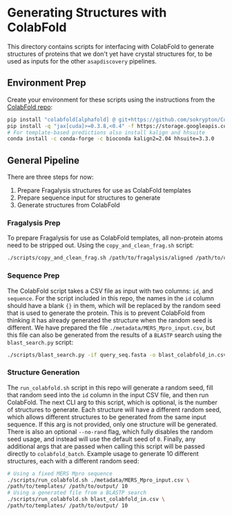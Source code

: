 # Generating Structures with ColabFold

This directory contains scripts for interfacing with ColabFold to generate
structures of proteins that we don't yet have crystal structures for, to be
used as inputs for the other `asapdiscovery` pipelines.

## Environment Prep
Create your environment for these scripts using the instructions from the
[ColabFold repo](https://github.com/sokrypton/ColabFold/):
```bash
pip install "colabfold[alphafold] @ git+https://github.com/sokrypton/ColabFold"
pip install -q "jax[cuda]>=0.3.8,<0.4" -f https://storage.googleapis.com/jax-releases/jax_cuda_releases.html
# For template-based predictions also install kalign and hhsuite
conda install -c conda-forge -c bioconda kalign2=2.04 hhsuite=3.3.0
```

## General Pipeline
There are three steps for now:
1. Prepare Fragalysis structures for use as ColabFold templates
2. Prepare sequence input for structures to generate
3. Generate structures from ColabFold

### Fragalysis Prep
To prepare Fragalysis for use as ColabFold templates, all non-protein atoms
need to be stripped out. Using the `copy_and_clean_frag.sh` script:
```bash
./scripts/copy_and_clean_frag.sh /path/to/fragalysis/aligned /path/to/output/
```

### Sequence Prep
The ColabFold script takes a CSV file as input with two columns: `id`, and
`sequence`. For the script included in this repo, the names in the `id` column
should have a blank `{}` in them, which will be replaced by the random seed
that is used to generate the protein. This is to prevent ColabFold from thinking
it has already generated the structure when the random seed is different. We
have prepared the file `./metadata/MERS_Mpro_input.csv`, but this file can also
be generated from the results of a `BLASTP` search using the `blast_search.py`
script:
```bash
./scripts/blast_search.py -if query_seq.fasta -o blast_colabfold_in.csv
```

### Structure Generation
The `run_colabfold.sh` script in this repo will generate a random seed, fill
that random seed into the `id` column in the input CSV file, and then run
ColabFold. The next CLI arg to this script, which is optional, is the number of
structures to generate. Each structure will have a different random seed, which
allows different structures to be generated from the same input sequence. If
this arg is not provided, only one structure will be generated. There is also an
optional `--no-rand` flag, which fully disables the random seed usage, and
instead will use the default seed of `0`. Finally, any additional args that are
passed when calling this script will be passed directly to `colabfold_batch`.
Example usage to generate 10 different structures, each with a different random
seed:
```bash
# Using a fixed MERS Mpro sequence
./scripts/run_colabfold.sh ./metadata/MERS_Mpro_input.csv \
/path/to/templates/ /path/to/output/ 10
# Using a generated file from a BLASTP search
./scripts/run_colabfold.sh blast_colabfold_in.csv \
/path/to/templates/ /path/to/output/ 10
```
